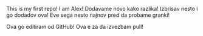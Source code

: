 This is my first repo!
I am Alex!
Dodavame novo kako razlika!
Izbrisav nesto i go dodadov ova!
Eve sega nesto najnov pred da probame granki!

Ova go editiram od GitHub!
Ova e za da izvezbam pull!
